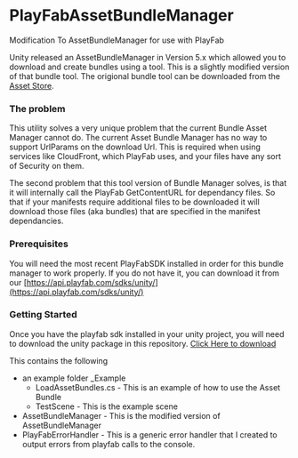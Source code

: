 # PlayFabAssetBundleManager 
Modification To AssetBundleManager for use with PlayFab

Unity released an AssetBundleManager in Version 5.x which allowed you to download and create bundles using a tool. This is a slightly modified version of that bundle tool.   The origional bundle tool can be downloaded from the [Asset Store](https://www.assetstore.unity3d.com/en/#!/content/45836).

### The problem
This utility solves a very unique problem that the current Bundle Asset Manager cannot do.  The current Asset Bundle Manager has no way to support UrlParams on the download Url.  This is required when using services like CloudFront, which PlayFab uses, and your files have any sort of Security on them.  

The second problem that this tool version of Bundle Manager solves, is that it will internally call the PlayFab GetContentURL for dependancy files.  So that if your manifests require additional files to be downloaded it will download those files (aka bundles) that are specified in the manifest dependancies.

### Prerequisites
You will need the most recent PlayFabSDK installed in order for this bundle manager to work properly.  If you do not have it, you can download it from our [https://api.playfab.com/sdks/unity/](https://api.playfab.com/sdks/unity/)

###  Getting Started
Once you have the playfab sdk installed in your unity project,  you will need to download the unity package in this repository. [Click Here to download](https://github.com/PlayFab/PlayFabAssetBundleManager/raw/master/AssetBundleManagerClient/PlayFabAssetBundleManager.unitypackage)

This contains the following 
- an example folder _Example
  - LoadAssetBundles.cs -  This is an example of how to use the Asset Bundle
  - TestScene - This is the example scene
- AssetBundleManager - This is the modified version of AssetBundleManager
- PlayFabErrorHandler - This is a generic error handler that I created to output errors from playfab calls to the console.



